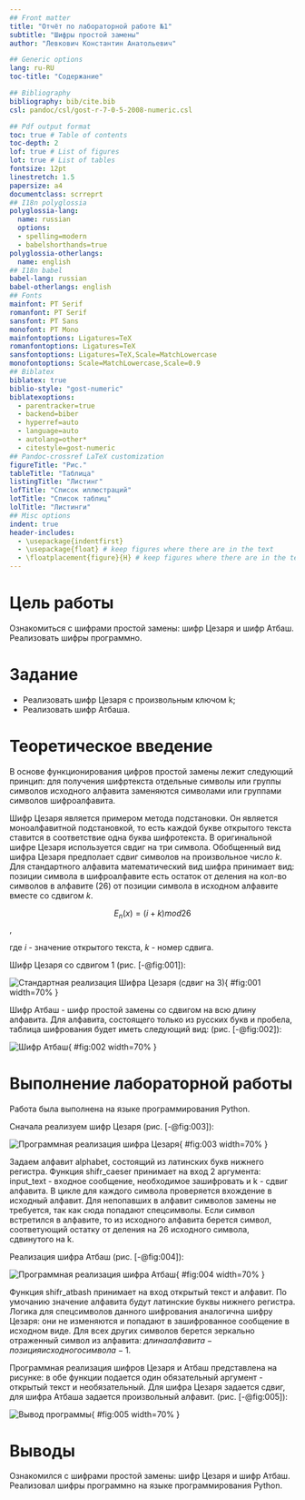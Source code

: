 ```yaml
---
## Front matter
title: "Отчёт по лабораторной работе №1"
subtitle: "Шифры простой замены"
author: "Левкович Константин Анатольевич"

## Generic options
lang: ru-RU
toc-title: "Содержание"

## Bibliography
bibliography: bib/cite.bib
csl: pandoc/csl/gost-r-7-0-5-2008-numeric.csl

## Pdf output format
toc: true # Table of contents
toc-depth: 2
lof: true # List of figures
lot: true # List of tables
fontsize: 12pt
linestretch: 1.5
papersize: a4
documentclass: scrreprt
## I18n polyglossia
polyglossia-lang:
  name: russian
  options:
  - spelling=modern
  - babelshorthands=true
polyglossia-otherlangs:
  name: english
## I18n babel
babel-lang: russian
babel-otherlangs: english
## Fonts
mainfont: PT Serif
romanfont: PT Serif
sansfont: PT Sans
monofont: PT Mono
mainfontoptions: Ligatures=TeX
romanfontoptions: Ligatures=TeX
sansfontoptions: Ligatures=TeX,Scale=MatchLowercase
monofontoptions: Scale=MatchLowercase,Scale=0.9
## Biblatex
biblatex: true
biblio-style: "gost-numeric"
biblatexoptions:
  - parentracker=true
  - backend=biber
  - hyperref=auto
  - language=auto
  - autolang=other*
  - citestyle=gost-numeric
## Pandoc-crossref LaTeX customization
figureTitle: "Рис."
tableTitle: "Таблица"
listingTitle: "Листинг"
lofTitle: "Список иллюстраций"
lotTitle: "Список таблиц"
lolTitle: "Листинги"
## Misc options
indent: true
header-includes:
  - \usepackage{indentfirst}
  - \usepackage{float} # keep figures where there are in the text
  - \floatplacement{figure}{H} # keep figures where there are in the text
---
```


# Цель работы

Ознакомиться с шифрами простой замены: шифр Цезаря и шифр Атбаш. Реализовать шифры программно.

# Задание

- Реализовать шифр Цезаря с произвольным ключом k;
- Реализовать шифр Атбаша.

# Теоретическое введение

В основе функционирования цифров простой замены лежит следующий принцип: для получения шифртекста отдельные символы или группы символов исходного алфавита заменяются символами или группами символов шифроалфавита.

Шифр Цезаря является примером метода подстановки. Он является моноалфавитной подстановкой, то есть каждой букве открытого текста ставится в соответствие одна буква шифротекста. В оригинальной шифре Цезаря используется свдиг на три символа. Обобщенный вид шифра Цезаря предполает сдвиг символов на произвольное число $k$. Для стандартного алфавита математический вид шифра принимает вид: позиции символа в шифроалфавите есть остаток от деления на кол-во символов в алфавите (26) от позиции символа в исходном алфавите вместе со сдвигом $k$.

$$ E_n(x) = (i + k) mod 26 $$, 

где $i$ - значение открытого текста, $k$ - номер сдвига. 

Шифр Цезаря со сдвигом 1 (рис. [-@fig:001]):

![Стандартная реализация Шифра Цезаря (сдвиг на 3)](image/ceaser_standart.png){ #fig:001 width=70% }

Шифр Атбаш - шифр простой замены со сдвигом на всю длину алфавита. Для алфавита, состоящего только из русских букв и пробела, таблица шифрования будет иметь следующий вид: (рис. [-@fig:002]):

![Шифр Атбаш](image/atbash_kirill.png){ #fig:002 width=70% }

# Выполнение лабораторной работы

Работа была выполнена на языке программирования Python.

Сначала реализуем шифр Цезаря (рис. [-@fig:003]):

![Программная реализация шифра Цезаря](image/caeser.png){ #fig:003 width=70% }

Задаем алфавит alphabet, состоящий из латинских букв нижнего регистра. Функция shifr_caeser принимает на вход 2 аргумента: input_text - входное сообщение, необходимое зашифровать и k - сдвиг алфавита. В цикле для каждого символа проверяется вхождение в исходный алфавит. Для непопавших в алфавит символов замены не требуется, так как сюда попадают спецсимволы. Если символ встретился в алфавите, то из исходного алфавита берется символ, соответующий остатку от деления на 26 исходного символа, сдвинутого на k.

Реализация шифра Атбаш (рис. [-@fig:004]):

![Программная реализация шифра Атбаш](image/atbash_def.png){ #fig:004 width=70% }

Функция shifr_atbash принимает на вход открытый текст и алфавит. По умочанию значение алфавита будут латинские буквы нижнего регистра. Логика для спецсимволов данного шифрования аналогична шифру Цезаря: они не изменяются и попадают в зашифрованное сообщение в исходном виде. Для всех других символов берется зеркально отраженный символ из алфавита: $длина алфавита - позиция исходного символа - 1$.


Программная реализация шифров Цезаря и Атбаш представлена на рисунке: в обе функции подается один обязательный аргумент - открытый текст и необязательный. Для шифра Цезаря задается сдвиг, для шифра Атбаша задается произвольный алфавит. (рис. [-@fig:005]):

![Вывод программы](image/result.png){ #fig:005 width=70% }

# Выводы

Ознакомился с шифрами простой замены: шифр Цезаря и шифр Атбаш. Реализовал шифры программно на языке программирования Python.


